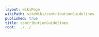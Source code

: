 ```yaml
---
layout: wikiPage
wikiPath: siteWiki/contributionGuidelines
published: true
title: contributionGuidelines
root: ../../
---
```


<!--This page is subject to our wiki transclusion guidelines and should only be edited under consideration of such.-->
